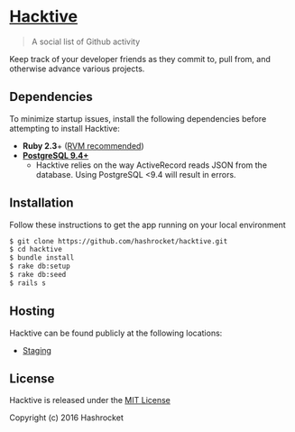 # [Hacktive](http://hashrocket-hacktive-staging.herokuapp.com/)

> A social list of Github activity

Keep track of your developer friends as they commit to, pull from, and otherwise advance various projects.

## Dependencies
To minimize startup issues, install the following dependencies before attempting to install Hacktive:

* **Ruby 2.3**+ ([RVM recommended](https://rvm.io/))
* **[PostgreSQL 9.4+](http://www.postgresql.org/)**
	* Hacktive relies on the way ActiveRecord reads JSON from the database.
	Using PostgreSQL <9.4 will result in errors.

## Installation
Follow these instructions to get the app running on your local environment

```sh
$ git clone https://github.com/hashrocket/hacktive.git
$ cd hacktive
$ bundle install
$ rake db:setup
$ rake db:seed
$ rails s
```

## Hosting
Hacktive can be found publicly at the following locations:

* [Staging](http://hashrocket-hacktive-staging.herokuapp.com/)

## License
Hacktive is released under the [MIT License](https://opensource.org/licenses/MIT)

Copyright (c) 2016 Hashrocket
